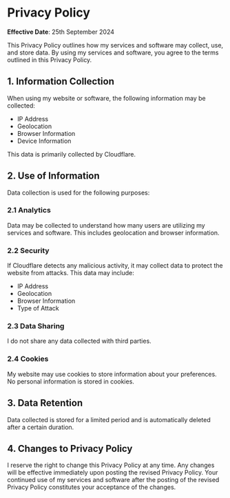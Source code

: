 # Privacy Policy

**Effective Date**: 25th September 2024

This Privacy Policy outlines how my services and software may collect, use, and store data. By using my services and software, you agree to the terms outlined in this Privacy Policy.

## 1. Information Collection

When using my website or software, the following information may be collected:

- IP Address
- Geolocation
- Browser Information
- Device Information

This data is primarily collected by Cloudflare.

## 2. Use of Information

Data collection is used for the following purposes:

### 2.1 Analytics

Data may be collected to understand how many users are utilizing my services and software. This includes geolocation and browser information.

### 2.2 Security

If Cloudflare detects any malicious activity, it may collect data to protect the website from attacks. This data may include:

- IP Address
- Geolocation
- Browser Information
- Type of Attack

### 2.3 Data Sharing

I do not share any data collected with third parties.

### 2.4 Cookies

My website may use cookies to store information about your preferences. No personal information is stored in cookies.

## 3. Data Retention

Data collected is stored for a limited period and is automatically deleted after a certain duration.

## 4. Changes to Privacy Policy

I reserve the right to change this Privacy Policy at any time. Any changes will be effective immediately upon posting the revised Privacy Policy. Your continued use of my services and software after the posting of the revised Privacy Policy constitutes your acceptance of the changes.